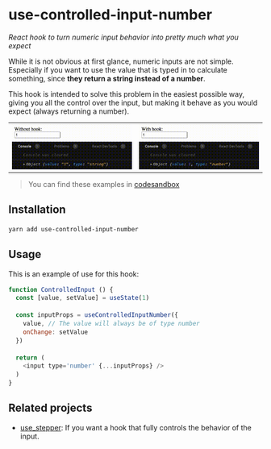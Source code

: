 
# use-controlled-input-number

*React hook to turn numeric input behavior into pretty much what you expect*

While it is not obvious at first glance, numeric inputs are not simple. Especially if you want to use the value that is typed in to calculate something, since **they return a string instead of a number**.

This hook is intended to solve this problem in the easiest possible way, giving you all the control over the input, but making it behave as you would expect (always returning a number).

<div align="center">
  <table border="0" cellspacing="0" cellpadding="0">
    <tbody>
      <tr>
        <td>
          <img
            alt="Example without hook"
            src="assets/example-without-hook.gif"
          />
        </td>
        <td>
          <img
            alt="Example with hook"
            src="assets/example-with-hook.gif"
          />
        </td>
      </tr>
    </tbody>
  </table>
</div>

> You can find these examples in [codesandbox](https://codesandbox.io/s/example-1-d0fny?file=/src/App.js)

## Installation

```bash
yarn add use-controlled-input-number
```

## Usage

This is an example of use for this hook:

```javascript
function ControlledInput () {
  const [value, setValue] = useState(1)

  const inputProps = useControlledInputNumber({
    value, // The value will always be of type number
    onChange: setValue
  })

  return (
    <input type='number' {...inputProps} />
  )
}
```

## Related projects

- [use_stepper](https://github.com/wKovacs64/use-stepper): If you want a hook that fully controls the behavior of the input.

